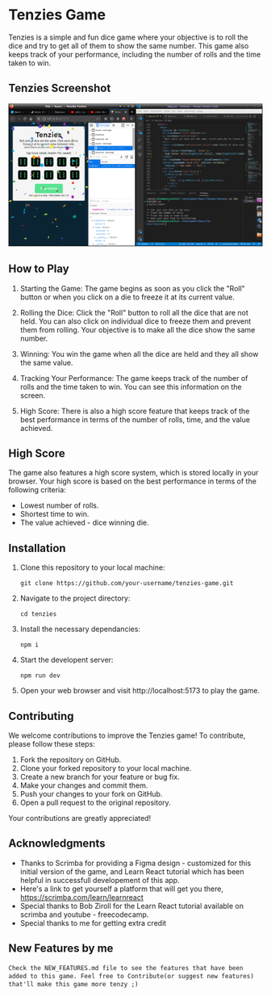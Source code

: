 # Tenzies Game

Tenzies is a simple and fun dice game where your objective is to roll the dice and try to get all of them to show the same number. This game also keeps track of your performance, including the number of rolls and the time taken to win.

## Tenzies Screenshot
![Tenzies Screenshot](./tenzies/public/Tenzies.png)


## How to Play

   1. Starting the Game: The game begins as soon as you click the "Roll" button or when you click on a die to freeze it at its current value.

   2. Rolling the Dice: Click the "Roll" button to roll all the dice that are not held. You can also click on individual dice to freeze them and prevent them from rolling. Your objective is to make all the dice show the same number.

   3. Winning: You win the game when all the dice are held and they all show the same value.

   4. Tracking Your Performance: The game keeps track of the number of rolls and the time taken to win. You can see this information on the screen.

   5. High Score: There is also a high score feature that keeps track of the best performance in terms of the number of rolls, time, and the value achieved.

## High Score

The game also features a high score system, which is stored locally in your browser. Your high score is based on the best performance in terms of the following criteria:

   * Lowest number of rolls.
   * Shortest time to win.
   * The value achieved - dice winning die.

## Installation

1. Clone this repository to your local machine:
    ```
    git clone https://github.com/your-username/tenzies-game.git

    ```
2. Navigate to the project directory:
    ```
    cd tenzies
    ```
3. Install the necessary dependancies:
    ```
    npm i
    ```
4. Start the developent server:
    ```
    npm run dev
    ```
5. Open your web browser and visit http://localhost:5173 to play the game.

## Contributing

We welcome contributions to improve the Tenzies game! To contribute, please follow these steps:

1. Fork the repository on GitHub.
2. Clone your forked repository to your local machine.
3. Create a new branch for your feature or bug fix.
4. Make your changes and commit them.
5. Push your changes to your fork on GitHub.
6. Open a pull request to the original repository.

Your contributions are greatly appreciated!

## Acknowledgments
   
   * Thanks to Scrimba for providing a Figma design - customized for this initial version of the game, and Learn React tutorial which has been helpful in successfull developement of this app.
   * Here's a link to get yourself a platform that will get you there, https://scrimba.com/learn/learnreact
   * Special thanks to Bob Ziroll for the Learn React tutorial available on scrimba and youtube - freecodecamp.
   * Special thanks to me for getting extra credit

## New Features by me

    Check the NEW_FEATURES.md file to see the features that have been added to this game. Feel free to Contribute(or suggest new features) that'll make this game more tenzy ;)